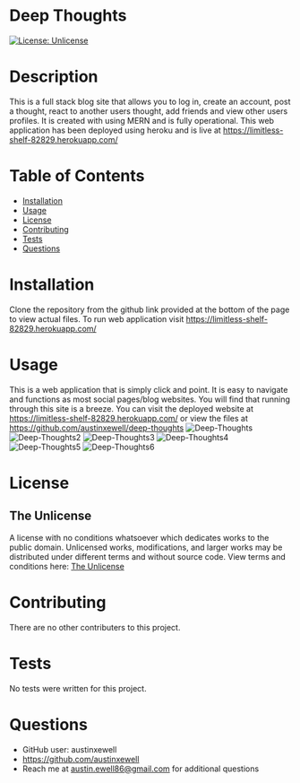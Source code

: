 # Deep Thoughts
  [![License: Unlicense](https://img.shields.io/badge/license-Unlicense-blue.svg)](http://unlicense.org/)
  # Description
  This is a full stack blog site that allows you to log in, create an account, post a thought, react to another users thought, add friends and view other users profiles. It is created with using MERN and is fully operational. This web application has been deployed using heroku and is live at https://limitless-shelf-82829.herokuapp.com/
  # Table of Contents
  * [Installation](#installation)
  * [Usage](#usage)
  * [License](#license)
  * [Contributing](#contributing)
  * [Tests](#tests)
  * [Questions](#questions)
  # Installation
  Clone the repository from the github link provided at the bottom of the page to view actual files. To run web application visit https://limitless-shelf-82829.herokuapp.com/
  # Usage
  This is a web application that is simply click and point. It is easy to navigate and functions as most social pages/blog websites. You will find that running through this site is a breeze. You can visit the deployed website at https://limitless-shelf-82829.herokuapp.com/ or view the files at https://github.com/austinxewell/deep-thoughts
    ![Deep-Thoughts](https://user-images.githubusercontent.com/86080954/147803604-bc63fff0-0f23-4716-92b2-4b27ebfbbb58.JPG)
    ![Deep-Thoughts2](https://user-images.githubusercontent.com/86080954/147803606-7f4c99f8-ac0e-497b-80e9-2441ab6c0785.JPG)
    ![Deep-Thoughts3](https://user-images.githubusercontent.com/86080954/147803609-b48c4b97-aaec-4aa4-b95d-c189597a56a3.JPG)
    ![Deep-Thoughts4](https://user-images.githubusercontent.com/86080954/147803611-b188f1ae-522f-4d2b-aadd-d11a10d945ed.JPG)
    ![Deep-Thoughts5](https://user-images.githubusercontent.com/86080954/147803618-9e532730-b39d-4f65-965d-86065f15cfbe.JPG)
    ![Deep-Thoughts6](https://user-images.githubusercontent.com/86080954/147803623-6175d289-3a22-4c48-8e96-cbcba24bfc24.JPG)

  # License
  ## The Unlicense
  A license with no conditions whatsoever which dedicates works to the public domain. Unlicensed works, modifications, and larger works may be distributed under different terms and without source code.
  View terms and conditions here: [The Unlicense](../utils/licenses/unlicense.txt)
  # Contributing
  There are no other contributers to this project.
  # Tests
  No tests were written for this project.
  # Questions
  * GitHub user: austinxewell
  * https://github.com/austinxewell
  * Reach me at austin.ewell86@gmail.com for additional questions